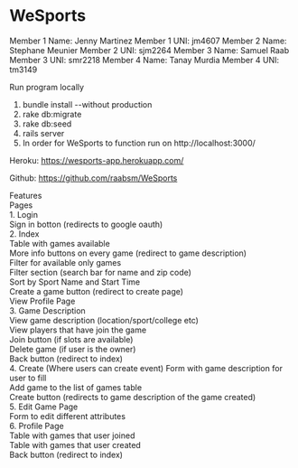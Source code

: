 # WeSports

Member 1 Name: Jenny Martinez
Member 1 UNI: jm4607
Member 2 Name: Stephane Meunier
Member 2 UNI: sjm2264
Member 3 Name: Samuel Raab
Member 3 UNI: smr2218
Member 4 Name: Tanay Murdia
Member 4 UNI: tm3149

Run program locally
1. bundle install --without production
2. rake db:migrate
3. rake db:seed
4. rails server
5. In order for WeSports to function run on http://localhost:3000/

Heroku: https://wesports-app.herokuapp.com/

Github: https://github.com/raabsm/WeSports

Features </br>
Pages </br>
	1. Login </br>
		Sign in botton (redirects to google oauth) </br>
	2. Index </br>
		Table with games available </br>
		More info buttons on every game (redirect to game description) </br>
		Filter for available only games </br>
		Filter section (search bar for name and zip code) </br>
		Sort by Sport Name and Start Time </br>
		Create a game button (redirect to create page) </br>
		View Profile Page </br>
	3. Game Description </br>
		View game description (location/sport/college etc) </br>
		View players that have join the game </br>
		Join button (if slots are available) </br>
		Delete game (if user is the owner) </br>
		Back button (redirect to index) </br>
	4. Create (Where users can create event)
		Form with game description for user to fill </br>
		Add game to the list of games table </br>
		Create button (redirects to game description of the game created) </br>
	5. Edit Game Page </br>
		Form to edit different attributes </br>
	6. Profile Page </br>
		Table with games that user joined </br>
		Table with games that user created </br>
		Back button (redirect to index) </br>
